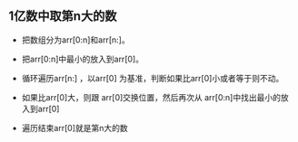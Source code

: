 ## 1亿数中取第n大的数

- 把数组分为arr[0:n]和arr[n:]。

- 把arr[0:n]中最小的放入到arr[0]。

- 循环遍历arr[n:] ，以arr[0] 为基准，判断如果比arr[0]小或者等于则不动。
- 如果比arr[0]大，则跟 arr[0]交换位置，然后再次从 arr[0:n]中找出最小的放入到arr[0]
- 遍历结束arr[0]就是第n大的数

